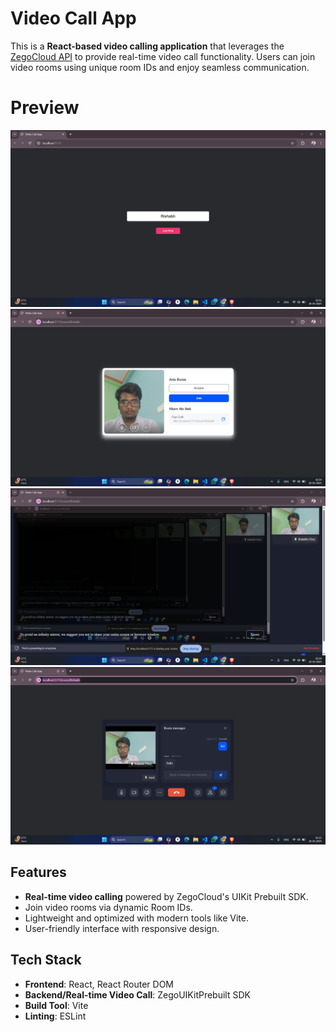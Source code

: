 # Video Call App

This is a **React-based video calling application** that leverages the [ZegoCloud API](https://www.zegocloud.com/) to provide real-time video call functionality. Users can join video rooms using unique room IDs and enjoy seamless communication.

# Preview

![Image 01](./src/assets/01.png)
![Image 02](./src/assets/02.png)
![Image 03](./src/assets/03.png)
![Image 04](./src/assets/04.png)


## Features

- **Real-time video calling** powered by ZegoCloud's UIKit Prebuilt SDK.
- Join video rooms via dynamic Room IDs.
- Lightweight and optimized with modern tools like Vite.
- User-friendly interface with responsive design.

## Tech Stack

- **Frontend**: React, React Router DOM
- **Backend/Real-time Video Call**: ZegoUIKitPrebuilt SDK
- **Build Tool**: Vite
- **Linting**: ESLint
